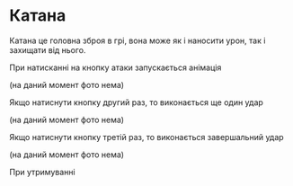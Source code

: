 # Катана

Катана це головна зброя в грі, вона може як і наносити урон, так і захищати від нього.

При натисканні на кнопку атаки запускається анімація

(на даний момент фото нема)

Якщо натиснути кнопку другий раз, то виконається ще один удар

(на даний момент фото нема)

Якщо натиснути кнопку третій раз, то виконається завершальний удар

(на даний момент фото нема)

При утримуванні&#x20;
